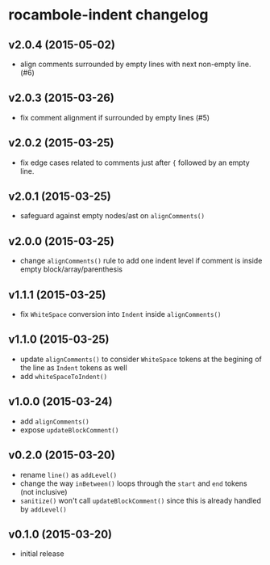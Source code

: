 # rocambole-indent changelog

## v2.0.4 (2015-05-02)

 - align comments surrounded by empty lines with next non-empty line. (#6)

## v2.0.3 (2015-03-26)

 - fix comment alignment if surrounded by empty lines (#5)

## v2.0.2 (2015-03-25)

 - fix edge cases related to comments just after `{` followed by an empty line.

## v2.0.1 (2015-03-25)

 - safeguard against empty nodes/ast on `alignComments()`

## v2.0.0 (2015-03-25)

 - change `alignComments()` rule to add one indent level if comment is inside
   empty block/array/parenthesis

## v1.1.1 (2015-03-25)

 - fix `WhiteSpace` conversion into `Indent` inside `alignComments()`

## v1.1.0 (2015-03-25)

 - update `alignComments()` to consider `WhiteSpace` tokens at the begining of
   the line as `Indent` tokens as well
 - add `whiteSpaceToIndent()`

## v1.0.0 (2015-03-24)

 - add `alignComments()`
 - expose `updateBlockComment()`

## v0.2.0 (2015-03-20)

 - rename `line()` as `addLevel()`
 - change the way `inBetween()` loops through the `start` and `end` tokens
   (not inclusive)
 - `sanitize()` won't call `updateBlockComment()` since this is already handled
   by `addLevel()`

## v0.1.0 (2015-03-20)

 - initial release

